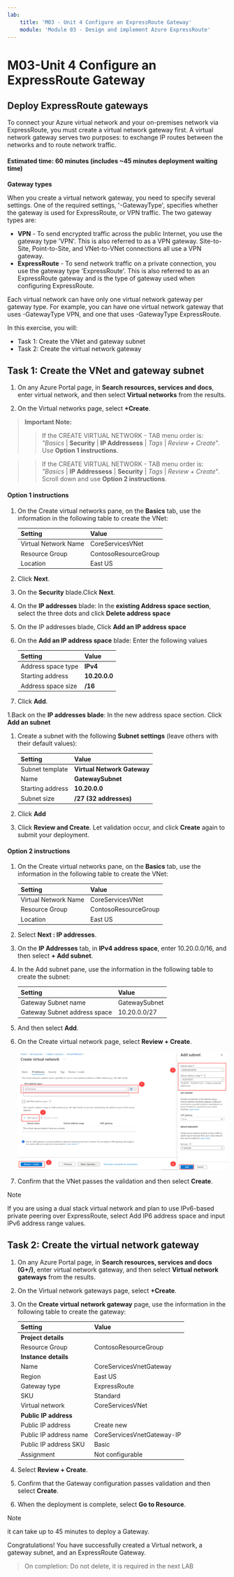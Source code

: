 ```yaml
---
lab:
    title: 'M03 - Unit 4 Configure an ExpressRoute Gateway'
    module: 'Module 03 - Design and implement Azure ExpressRoute'
---
```

# M03-Unit 4 Configure an ExpressRoute Gateway

## Deploy ExpressRoute gateways

To connect your Azure virtual network and your on-premises network via ExpressRoute, you must create a virtual network gateway first. A virtual network gateway serves two purposes: to exchange IP routes between the networks and to route network traffic. 


#### Estimated time: 60 minutes (includes ~45 minutes deployment waiting time)

**Gateway types**

When you create a virtual network gateway, you need to specify several settings. One of the required settings, '-GatewayType', specifies whether the gateway is used for ExpressRoute, or VPN traffic. The two gateway types are:

- **VPN** - To send encrypted traffic across the public Internet, you use the gateway type 'VPN'. This is also referred to as a VPN gateway. Site-to-Site, Point-to-Site, and VNet-to-VNet connections all use a VPN gateway.
- **ExpressRoute** - To send network traffic on a private connection, you use the gateway type 'ExpressRoute'. This is also referred to as an ExpressRoute gateway and is the type of gateway used when configuring ExpressRoute.

Each virtual network can have only one virtual network gateway per gateway type. For example, you can have one virtual network gateway that uses -GatewayType VPN, and one that uses -GatewayType ExpressRoute.


In this exercise, you will:

+ Task 1: Create the VNet and gateway subnet
+ Task 2: Create the virtual network gateway



## Task 1: Create the VNet and gateway subnet

1. On any Azure Portal page, in **Search resources, services and docs**, enter virtual network, and then select **Virtual networks** from the results.

1. On the Virtual networks page, select **+Create**.

>**Important Note:** 
>>If the CREATE VIRTUAL NETWORK - TAB menu order is:     
*"Basics* | **Security** | **IP Addressess** | *Tags* | *Review + Create*". Use **Option 1 instructions**.

>>If the CREATE VIRTUAL NETWORK - TAB menu order is:   
*"Basics* | **IP Addressess** | **Security** | *Tags* | *Review + Create*". Scroll down and use **Option 2 instructions**.

#### **Option 1 instructions**

1. On the Create virtual networks pane, on the **Basics** tab, use the information in the following table to create the VNet:

   | **Setting**          | **Value**                        |
   | -------------------- | -------------------------------- |
   | Virtual Network Name | CoreServicesVNet                 |
   | Resource Group       | ContosoResourceGroup             |
   | Location             | East US                          |

1. Click **Next**.

1. On the **Security** blade.Click **Next**.

1. On the **IP addresses** blade: In the **existing Address space section**, select the three dots and click **Delete address space**

1. On the IP addresses blade, Click **Add an IP address space**

1. On the **Add an IP address space** blade: Enter the following values

    | Setting | Value |
    | --- | --- |
    | Address space type | **IPv4** |
    | Starting address | **10.20.0.0** |
    | Address space size | **/16** |

1. Click **Add**.

1.Back on the **IP addresses blade**: In the new address space section. Click **Add an subnet**

1. Create a subnet with the following **Subnet settings** (leave others with their default values):

    | Setting | Value |
    | --- | --- |
    | Subnet template | **Virtual Network Gateway** |
    | Name | **GatewaySubnet**
    | Starting address | **10.20.0.0** |
    | Subnet size | **/27 (32 addresses)** |

1. Click **Add**

1. Click **Review and Create**. Let validation occur, and click **Create** again to submit your deployment.

#### **Option 2 instructions**


1. On the Create virtual networks pane, on the **Basics** tab, use the information in the following table to create the VNet:

   | **Setting**          | **Value**                        |
   | -------------------- | -------------------------------- |
   | Virtual Network Name | CoreServicesVNet                 |
   | Resource Group       | ContosoResourceGroup             |
   | Location             | East US                          |

1. Select **Next : IP addresses**.

1. On the **IP Addresses** tab, in **IPv4 address space**, enter 10.20.0.0/16, and then select **+ Add subnet**. 

1. In the Add subnet pane, use the information in the following table to create the subnet:

   | **Setting**                  | **Value**     |
   | ---------------------------- | ------------- |
   | Gateway Subnet name          | GatewaySubnet |
   | Gateway Subnet address space | 10.20.0.0/27  |

1. And then select **Add**. 

1. On the Create virtual network page, select **Review + Create**.

   ![Azure portal - add gateway subnet](../media/add-gateway-subnet.png)

1. Confirm that the VNet passes the validation and then select **Create**.

> [!Note]  
>
> If you are using a dual stack virtual network and plan to use IPv6-based private peering over ExpressRoute, select Add IP6 address space and input IPv6 address range values.

## Task 2: Create the virtual network gateway

1. On any Azure Portal page, in **Search resources, services and docs (G+/)**, enter virtual network gateway, and then select **Virtual network gateways** from the results.

1. On the Virtual network gateways page, select **+Create**.

1. On the **Create virtual network gateway** page, use the information in the following table to create the gateway:

   | **Setting**               | **Value**                  |
   | ------------------------- | -------------------------- |
   | **Project details**       |                            |
   | Resource Group            | ContosoResourceGroup       |
   | **Instance details**      |                            |
   | Name                      | CoreServicesVnetGateway    |
   | Region                    | East US                    |
   | Gateway type              | ExpressRoute               |
   | SKU                       | Standard                   |
   | Virtual network           | CoreServicesVNet           |
   | **Public IP address**     |                            |
   | Public IP address         | Create new                 |
   | Public IP address name    | CoreServicesVnetGateway-IP |
   | Public IP address SKU     | Basic                      |
   | Assignment                | Not configurable           |
   
1. Select **Review + Create**.

1. Confirm that the Gateway configuration passes validation and then select **Create**.

1. When the deployment is complete, select **Go to Resource**.

> [!Note] 
>
> it can take up to 45 minutes to deploy a Gateway.

Congratulations! You have successfully created a Virtual network, a gateway subnet, and an ExpressRoute Gateway.

>On completion: Do not delete, it is required in the next LAB